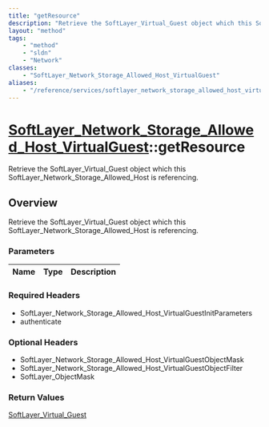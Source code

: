 ```yaml
---
title: "getResource"
description: "Retrieve the SoftLayer_Virtual_Guest object which this SoftLayer_Network_Storage_Allowed_Host is referencing."
layout: "method"
tags:
    - "method"
    - "sldn"
    - "Network"
classes:
    - "SoftLayer_Network_Storage_Allowed_Host_VirtualGuest"
aliases:
    - "/reference/services/softlayer_network_storage_allowed_host_virtualguest/getResource"
---
```

# [SoftLayer_Network_Storage_Allowed_Host_VirtualGuest](/reference/services/SoftLayer_Network_Storage_Allowed_Host_VirtualGuest)::getResource

Retrieve the SoftLayer_Virtual_Guest object which this SoftLayer_Network_Storage_Allowed_Host is referencing.


## Overview 
Retrieve the SoftLayer_Virtual_Guest object which this SoftLayer_Network_Storage_Allowed_Host is referencing.

### Parameters 
|Name | Type | Description |
| --- | --- | --- |


### Required Headers
* SoftLayer_Network_Storage_Allowed_Host_VirtualGuestInitParameters
* authenticate

### Optional Headers
* SoftLayer_Network_Storage_Allowed_Host_VirtualGuestObjectMask
* SoftLayer_Network_Storage_Allowed_Host_VirtualGuestObjectFilter
* SoftLayer_ObjectMask

### Return Values
<a href='/reference/datatypes/SoftLayer_Virtual_Guest'>SoftLayer_Virtual_Guest </a>

